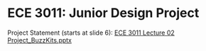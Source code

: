 # ECE 3011: Junior Design Project 

Project Statement (starts at slide 6): [ECE 3011 Lecture 02 Project_BuzzKits.pptx](https://github.com/user-attachments/files/20432804/ECE.3011.Lecture.02.Project_BuzzKits.pptx)
